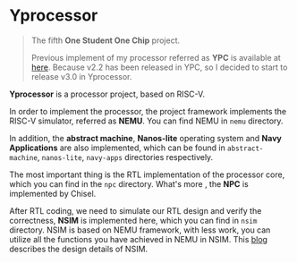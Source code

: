 # Yprocessor

> The fifth **One Student One Chip** project.
>
> Previous implement of my processor referred as **YPC** is available at [here](https://github.com/YEWPO/YPC).  Because v2.2 has been released in YPC, so I decided to start to release v3.0 in Yprocessor.

**Yprocessor** is a processor project, based on RISC-V.

In order to implement the processor, the project framework implements the RISC-V simulator, referred as **NEMU**.  You can find NEMU in `nemu` directory.

In addition, the **abstract machine**, **Nanos-lite** operating system and **Navy Applications** are also implemented, which can be found in `abstract-machine`, `nanos-lite`, `navy-apps` directories respectively.

The most important thing is the RTL implementation of the processor core, which you can find in the `npc` directory. What's more , the **NPC** is implemented by Chisel.

After RTL coding, we need to simulate our RTL design and verify the correctness, **NSIM** is implemented here, which you can find in `nsim` directory. NSIM is based on NEMU framework, with less work, you can utilize all the functions you have achieved in NEMU in NSIM. This [blog](https://yewpo.top/153/) describes the design details of NSIM.
